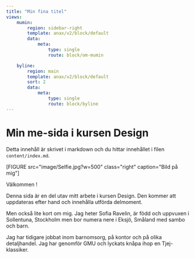 ```yaml
---
title: "Min fina titel"
views:
    mumin:
        region: sidebar-right
        template: anax/v2/block/default
        data:
            meta:
                type: single
                route: block/om-mumin

    byline:
        region: main
        template: anax/v2/block/default
        sort: 2
        data:
            meta:
                type: single
                route: block/byline
---
```


Min me-sida i kursen Design
=========================

Detta innehåll är skrivet i markdown och du hittar innehållet i filen `content/index.md`.

[FIGURE src="image/Selfie.jpg?w=500" class="right" caption="Bild på mig"]

Välkommen !

Denna sida är en del utav mitt arbete i kursen Design. Den kommer att uppdateras efter hand och innehålla utförda delmoment.

Men också lite kort om mig. Jag heter Sofia Ravelin, är född och uppvuxen i Sollentuna, Stockholm men bor numera nere i Eksjö, Småland med sambo och barn.

Jag har tidigare jobbat inom barnomsorg, på kontor och på olika detaljhandel. Jag har genomför GMU och lyckats knåpa ihop en Tjej-klassiker.
